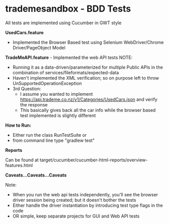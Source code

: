 # trademesandbox - BDD Tests
All tests are implemented using Cucumber in GWT style

**UsedCars.feature** 
- Implemented the Browser Based test using Selenium WebDriver/Chrome Driver/PageObject Model

**TradeMeAPI.feature** - Implemented the web API tests
NOTE: 
* Running it as a data-driven/parameterized for multiple Public APIs in the combination of services/fileformats/expected-data
* Haven't implemented the XML verification; so on purpose left to throw UnSupportedOperationException
* 3rd Question:
    - I assume you wanted to implement https://api.trademe.co.nz/v1/Categories/UsedCars.json and verify the response
    - This basically gives back all the car info while the browser based test implemented is slightly different
    
**How to Run:**

- Either run the class RunTestSuite or
- from command line type "gradlew test"

**Reports**

Can be found at target/cucumber/cucumber-html-reports/overview-features.html 

**Caveats...Caveats...Caveats**

Note: 
- When you run the web api tests independently, you'll see the browser driver session being created; but it doesn't bother the tests
- Either handle the driver instantiation by introducing test type flags in the code
- OR simple, keep separate projects for GUI and Web API tests
